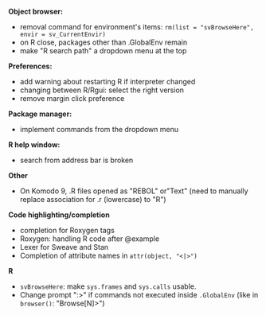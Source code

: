 **Object browser:**
* removal command for environment's items:
`rm(list = "svBrowseHere", envir = sv_CurrentEnvir)`
* on R close, packages other than .GlobalEnv remain
* make "R search path" a dropdown menu at the top

**Preferences:**
* add warning about restarting R if interpreter changed
* changing between R/Rgui: select the right version
* remove margin click preference

**Package manager:**
* implement commands from the dropdown menu

**R help window:**
* search from address bar is broken

**Other**
* On Komodo 9, .R files opened as "REBOL" or"Text" (need to manually replace
  association for .r (lowercase) to "R")

**Code highlighting/completion**
* completion for Roxygen tags
* Roxygen: handling R code after @example 
* Lexer for Sweave and Stan
* Completion of attribute names in `attr(object, "<|>")`

**R**
* `svBrowseHere`: make `sys.frames` and `sys.calls` usable.
* Change prompt ":>" if commands not executed inside `.GlobalEnv`
  (like in `browser()`: "Browse[N]>")